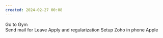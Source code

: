 ```yaml
---
created: 2024-02-27 00:08
---
```

Go to Gym\
Send mail for Leave Apply and regularization
Setup Zoho in phone
Apple 
